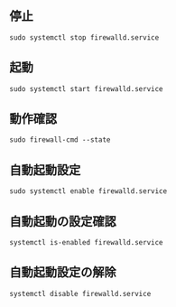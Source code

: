 ## 停止
```
sudo systemctl stop firewalld.service
```

## 起動
```
sudo systemctl start firewalld.service
```

## 動作確認
```
sudo firewall-cmd --state
```

## 自動起動設定
```
sudo systemctl enable firewalld.service
```

## 自動起動の設定確認
```
systemctl is-enabled firewalld.service 
```

## 自動起動設定の解除
```
systemctl disable firewalld.service
```

